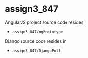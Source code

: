 # assign3_847

AngularJS project source code resides 
* `assign3_847/ngPrototype`

Django source code resides in
 * `assign3_847/DjangoPoll`
